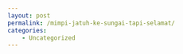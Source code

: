 ```yaml
---
layout: post
permalink: /mimpi-jatuh-ke-sungai-tapi-selamat/
categories:
    - Uncategorized
---
```


